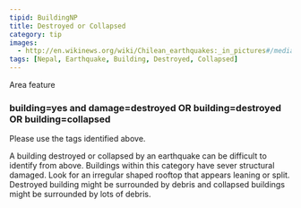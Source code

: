 ```yaml
---
tipid: BuildingNP
title: Destroyed or Collapsed
category: tip
images:
  - http://en.wikinews.org/wiki/Chilean_earthquakes:_in_pictures#/media/File:2010_Chile_earthquake_-_Building_destroyed_in_Concepci%C3%B3n.jpg
tags: [Nepal, Earthquake, Building, Destroyed, Collapsed]
---
```

Area feature

### building=yes and damage=destroyed OR building=destroyed OR building=collapsed

Please use the tags identified above. 

A building destroyed or collapsed by an earthquake can be difficult to identify from above.  Buildings within this category have sever structural damaged.  Look for an irregular shaped rooftop that appears leaning or split.  Destroyed building might be surrounded by debris and collapsed buildings might be surrounded by lots of debris.   
